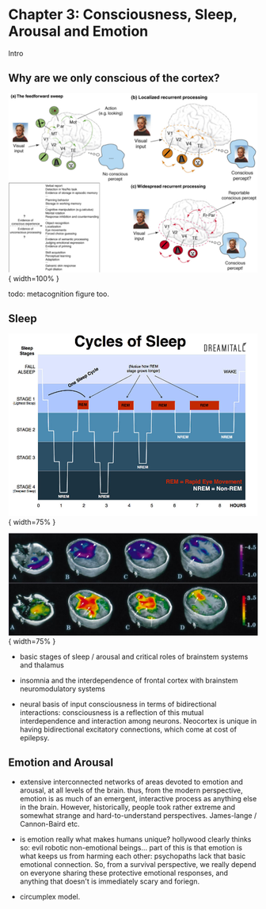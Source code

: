# Chapter 3: Consciousness, Sleep, Arousal and Emotion

Intro

## Why are we only conscious of the cortex?

![Fig 3-1: Consciousness is associated with robust recurrent processing across wide areas of the neocortex (Lamme, 2006).](figures/fig_lamme06_recurrent_consc.png){ width=100% }

todo: metacognition figure too.


## Sleep

![Fig 3-2: The four stages of sleep and their timecourse over a typical night.  Deeper stages are characterized by slower brain waves (slow wave sleep), and brain waves during REM are similar to waking.  Progressively less deep sleep and progressively more REM sleep occur over the course of a night.](figures/fig_sleep_stages.jpg){ width=75% }


![Fig 3-3: The frontal cortex goes deeply to sleep when you're dreaming, while the amygdala and hippocampus are highly active.  This explains why your dreams are so incoherent and disorganized, and it is impossible to ever catch an airplane or show up for a test on time, etc.  Also, dreams are emotionally charged and incorporate recent memories, thanks to the amygdala and hippocampus.](figures/fig_sleep_pfc_inact_amyg_act.png){ width=75% }


* basic stages of sleep / arousal and critical roles of brainstem systems and thalamus

* insomnia and the interdependence of frontal cortex with brainstem neuromodulatory systems

* neural basis of input consciousness in terms of bidirectional interactions: consciousness is a reflection of this mutual interdependence and interaction among neurons.  Neocortex is unique in having bidirectional excitatory connections, which come at cost of epilepsy.


## Emotion and Arousal

* extensive interconnected networks of areas devoted to emotion and arousal, at all levels of the brain.  thus, from the modern perspective, emotion is as much of an emergent, interactive process as anything else in the brain.  However, historically, people took rather extreme and somewhat strange and hard-to-understand perspectives. James-lange / Cannon-Baird etc.

* is emotion really what makes humans unique?  hollywood clearly thinks so: evil robotic non-emotional beings...  part of this is that emotion is what keeps us from harming each other: psychopaths lack that basic emotional connection.  So, from a survival perspective, we really depend on everyone sharing these protective emotional responses, and anything that doesn't is immediately scary and foriegn.  

* circumplex model.

